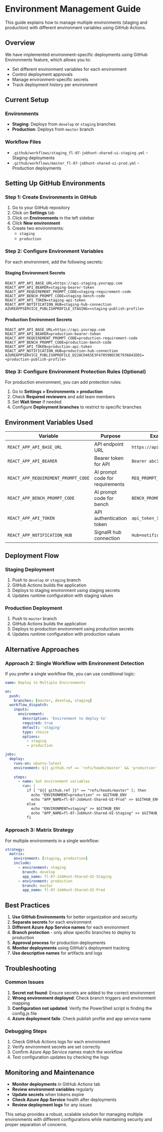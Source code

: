 # Environment Management Guide

This guide explains how to manage multiple environments (staging and production) with different environment variables using GitHub Actions.

## Overview

We have implemented environment-specific deployments using GitHub Environments feature, which allows you to:
- Set different environment variables for each environment
- Control deployment approvals
- Manage environment-specific secrets
- Track deployment history per environment

## Current Setup

### Environments
- **Staging**: Deploys from `develop` or `staging` branches
- **Production**: Deploys from `master` branch

### Workflow Files
- `.github/workflows/staging_fl-07-jobhunt-shared-ui-staging.yml` - Staging deployments
- `.github/workflows/master_fl-07-jobhunt-shared-ui-prod.yml` - Production deployments

## Setting Up GitHub Environments

### Step 1: Create Environments in GitHub

1. Go to your GitHub repository
2. Click on **Settings** tab
3. Click on **Environments** in the left sidebar
4. Click **New environment**
5. Create two environments:
   - `staging`
   - `production`

### Step 2: Configure Environment Variables

For each environment, add the following secrets:

#### Staging Environment Secrets
```
REACT_APP_API_BASE_URL=https://api-staging.yourapp.com
REACT_APP_API_BEARER=staging-bearer-token
REACT_APP_REQUIREMENT_PROMPT_CODE=staging-requirement-code
REACT_APP_BENCH_PROMPT_CODE=staging-bench-code
REACT_APP_API_TOKEN=staging-api-token
REACT_APP_NOTIFICATION_HUB=staging-hub-connection
AZUREAPPSERVICE_PUBLISHPROFILE_STAGING=<staging-publish-profile>
```

#### Production Environment Secrets
```
REACT_APP_API_BASE_URL=https://api.yourapp.com
REACT_APP_API_BEARER=production-bearer-token
REACT_APP_REQUIREMENT_PROMPT_CODE=production-requirement-code
REACT_APP_BENCH_PROMPT_CODE=production-bench-code
REACT_APP_API_TOKEN=production-api-token
REACT_APP_NOTIFICATION_HUB=production-hub-connection
AZUREAPPSERVICE_PUBLISHPROFILE_D22ACD465E3F470590DC9E7936841DD1=<production-publish-profile>
```

### Step 3: Configure Environment Protection Rules (Optional)

For production environment, you can add protection rules:

1. Go to **Settings > Environments > production**
2. Check **Required reviewers** and add team members
3. Set **Wait timer** if needed
4. Configure **Deployment branches** to restrict to specific branches

## Environment Variables Used

| Variable | Purpose | Example |
|----------|---------|---------|
| `REACT_APP_API_BASE_URL` | API endpoint URL | `https://api.yourapp.com` |
| `REACT_APP_API_BEARER` | Bearer token for API | `Bearer abc123...` |
| `REACT_APP_REQUIREMENT_PROMPT_CODE` | AI prompt code for requirements | `REQ_PROMPT_001` |
| `REACT_APP_BENCH_PROMPT_CODE` | AI prompt code for bench | `BENCH_PROMPT_001` |
| `REACT_APP_API_TOKEN` | API authentication token | `api_token_123...` |
| `REACT_APP_NOTIFICATION_HUB` | SignalR hub connection | `Hub=notifications;...` |

## Deployment Flow

### Staging Deployment
1. Push to `develop` or `staging` branch
2. GitHub Actions builds the application
3. Deploys to staging environment using staging secrets
4. Updates runtime configuration with staging values

### Production Deployment
1. Push to `master` branch
2. GitHub Actions builds the application
3. Deploys to production environment using production secrets
4. Updates runtime configuration with production values

## Alternative Approaches

### Approach 2: Single Workflow with Environment Detection

If you prefer a single workflow file, you can use conditional logic:

```yaml
name: Deploy to Multiple Environments

on:
  push:
    branches: [master, develop, staging]
  workflow_dispatch:
    inputs:
      environment:
        description: 'Environment to deploy to'
        required: true
        default: 'staging'
        type: choice
        options:
          - staging
          - production

jobs:
  deploy:
    runs-on: ubuntu-latest
    environment: ${{ github.ref == 'refs/heads/master' && 'production' || 'staging' }}
    
    steps:
      - name: Set environment variables
        run: |
          if [ "${{ github.ref }}" == "refs/heads/master" ]; then
            echo "ENVIRONMENT=production" >> $GITHUB_ENV
            echo "APP_NAME=fl-07-JobHunt-Shared-UI-Prod" >> $GITHUB_ENV
          else
            echo "ENVIRONMENT=staging" >> $GITHUB_ENV
            echo "APP_NAME=fl-07-JobHunt-Shared-UI-Staging" >> $GITHUB_ENV
          fi
```

### Approach 3: Matrix Strategy

For multiple environments in a single workflow:

```yaml
strategy:
  matrix:
    environment: [staging, production]
    include:
      - environment: staging
        branch: develop
        app_name: fl-07-JobHunt-Shared-UI-Staging
      - environment: production
        branch: master
        app_name: fl-07-JobHunt-Shared-UI-Prod
```

## Best Practices

1. **Use GitHub Environments** for better organization and security
2. **Separate secrets** for each environment
3. **Different Azure App Service names** for each environment
4. **Branch protection** - only allow specific branches to deploy to production
5. **Approval process** for production deployments
6. **Monitor deployments** using GitHub's deployment tracking
7. **Use descriptive names** for artifacts and logs

## Troubleshooting

### Common Issues

1. **Secret not found**: Ensure secrets are added to the correct environment
2. **Wrong environment deployed**: Check branch triggers and environment mapping
3. **Configuration not updated**: Verify the PowerShell script is finding the config.js file
4. **Azure deployment fails**: Check publish profile and app service name

### Debugging Steps

1. Check GitHub Actions logs for each environment
2. Verify environment secrets are set correctly
3. Confirm Azure App Service names match the workflow
4. Test configuration updates by checking the logs

## Monitoring and Maintenance

- **Monitor deployments** in GitHub Actions tab
- **Review environment variables** regularly
- **Update secrets** when tokens expire
- **Check Azure App Service** health after deployments
- **Review deployment logs** for any issues

This setup provides a robust, scalable solution for managing multiple environments with different configurations while maintaining security and proper separation of concerns. 